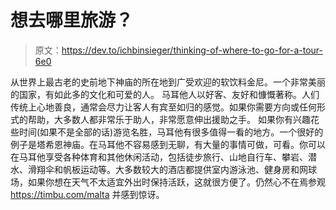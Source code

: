 # 想去哪里旅游？

> 原文：<https://dev.to/ichbinsieger/thinking-of-where-to-go-for-a-tour-6e0>

从世界上最古老的史前地下神庙的所在地到广受欢迎的软饮料金尼。一个非常美丽的国家，有如此多的文化和可爱的人。
马耳他人以好客、友好和慷慨著称。人们传统上心地善良，通常会尽力让客人有宾至如归的感觉。如果你需要方向或任何形式的帮助，大多数人都非常乐于助人，非常愿意伸出援助之手。
如果你有兴趣花些时间(如果不是全部的话)游览名胜，马耳他有很多值得一看的地方。一个很好的例子是塔希恩神庙。在马耳他不容易感到无聊，有大量的事情可做，可看。你可以在马耳他享受各种体育和其他休闲活动，包括徒步旅行、山地自行车、攀岩、潜水、滑翔伞和帆板运动等。大多数较大的酒店都提供室内游泳池、健身房和网球场，如果你想在天气不太适宜外出时保持活跃，这就很方便了。仍然心不在焉参观 https://timbu.com/malta
并感到惊讶。